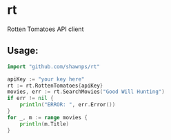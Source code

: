 rt
===============

Rotten Tomatoes API client

## Usage:
```Go
import "github.com/shawnps/rt"

apiKey := "your key here"
rt := rt.RottenTomatoes{apiKey}
movies, err := rt.SearchMovies("Good Will Hunting")
if err != nil {
    println("ERROR: ", err.Error())
}   
for _, m := range movies {
    println(m.Title)
}   
```
